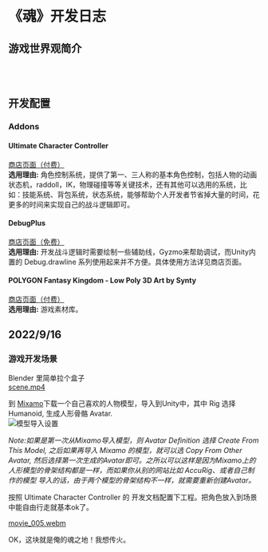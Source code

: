# 《魂》开发日志
## 游戏世界观简介
<br><br>
## 开发配置
### Addons
#### Ultimate Character Controller
[商店页面（付费）](https://assetstore.unity.com/packages/tools/game-toolkits/ultimate-character-controller-99962)<br>
**选用理由:** 角色控制系统，提供了第一、三人称的基本角色控制，包括人物的动画状态机，raddoll，IK，物理碰撞等等关键技术，还有其他可以选用的系统，比如：技能系统、背包系统，状态系统，能够帮助个人开发者节省掉大量的时间，花更多的时间来实现自己的战斗逻辑即可。
#### DebugPlus
[商店页面（免费）](https://assetstore.unity.com/packages/tools/integration/debugplus-144985)<br>
**选用理由:** 开发战斗逻辑时需要绘制一些辅助线，Gyzmo来帮助调试，而Unity内置的 Debug.drawline 系列使用起来并不方便。具体使用方法详见商店页面。
#### POLYGON Fantasy Kingdom - Low Poly 3D Art by Synty
[商店页面（付费）](https://assetstore.unity.com/?q=polygen%20fantasy%20kingdom&orderBy=1)<br>
**选用理由:** 游戏素材库。

## 2022/9/16
### 游戏开发场景
Blender 里简单拉个盒子<br>
[scene.mp4](https://user-images.githubusercontent.com/11385187/190580573-48de148e-2e42-4b4e-aad4-faa9784883d4.mp4)

到 [Mixamo](https://www.mixamo.com/)下载一个自己喜欢的人物模型，导入到Unity中，其中 Rig 选择 Humanoid, 生成人形骨骼 Avatar.<br>
![模型导入设置](https://user-images.githubusercontent.com/11385187/190583035-45623580-c00e-4aa6-840c-0285e650d7c3.png)

_Note:如果是第一次从Mixamo导入模型，则 Avatar Definition 选择 Create From This Model, 之后如果再导入 Mixamo 的模型，就可以选 Copy From Other Avatar, 然后选择第一次生成的Avatar即可。之所以可以这样是因为Mixamo上的人形模型的骨架结构都是一样，而如果你从别的网站比如 AccuRig、或者自己制作的模型 导入的话，由于两个模型的骨架结构不一样，就需要重新创建Avatar。_

按照 Ultimate Character Controller 的 开发文档配置下工程。把角色放入到场景中能自由行走就基本ok了。<br>


[movie_005.webm](https://user-images.githubusercontent.com/11385187/190589946-3dfd756a-5223-4444-914e-68b3c09b5939.webm)

OK，这块就是俺的魂之地！我想传火。
